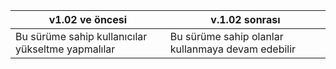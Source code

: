 |v1.02 ve öncesi|v.1.02 sonrası|
|---|---|
|Bu sürüme sahip kullanıcılar yükseltme yapmalılar|Bu sürüme sahip olanlar kullanmaya devam edebilir| 
